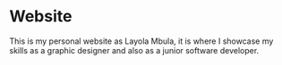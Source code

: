 # Website
This is my personal website as Layola Mbula, 
it is where I showcase my skills as a graphic designer and also as a junior software
developer. 
